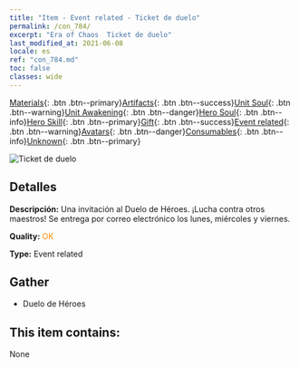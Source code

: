 ```yaml
---
title: "Item - Event related - Ticket de duelo"
permalink: /con_784/
excerpt: "Era of Chaos  Ticket de duelo"
last_modified_at: 2021-06-08
locale: es
ref: "con_784.md"
toc: false
classes: wide
---
```

 [Materials](/ItemsES/){: .btn .btn--primary}[Artifacts](/ItemsES/Artifacts/){: .btn .btn--success}[Unit Soul](/ItemsES/UnitSoul/){: .btn .btn--warning}[Unit Awakening](/ItemsES/UnitAwakening/){: .btn .btn--danger}[Hero Soul](/ItemsES/HeroSoul/){: .btn .btn--info}[Hero Skill](/ItemsES/HeroSkill/){: .btn .btn--primary}[Gift](/ItemsES/Gift/){: .btn .btn--success}[Event related](/ItemsES/Events/){: .btn .btn--warning}[Avatars](/ItemsES/Avatars/){: .btn .btn--danger}[Consumables](/ItemsES/Consumables/){: .btn .btn--info}[Unknown](/ItemsES/Unknown/){: .btn .btn--primary}

 ![Ticket de duelo](/images/t/i_3042.png)

## Detalles
 **Descripción:** Una invitación al Duelo de Héroes. ¡Lucha contra otros maestros! Se entrega por correo electrónico los lunes, miércoles y viernes.

 **Quality:** <span style="color: #FF8C00">OK</span>

 **Type:** Event related

## Gather

*    Duelo de Héroes 

## This item contains:

  None

